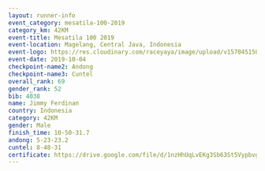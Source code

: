 ```yaml
---
layout: runner-info 
event_category: mesatila-100-2019 
category_km: 42KM 
event-title: Mesatila 100 2019 
event-location: Magelang, Central Java, Indonesia 
event-logo: https://res.cloudinary.com/raceyaya/image/upload/v1570451507/logo/mesastila100_jin7bl.jpg 
event-date: 2019-10-04 
checkpoint-name2: Andong 
checkpoint-name3: Cuntel 
overall_rank: 69
gender_rank: 52
bib: 4038
name: Jimmy Ferdinan
country: Indonesia
category: 42KM
gender: Male
finish_time: 10-50-31.7
andong: 5-23-23.2
cuntel: 8-48-31
certificate: https://drive.google.com/file/d/1nzHhUqLvEKg3Sb63St5VypbvgujAELxD/view?usp=sharing
---
```


